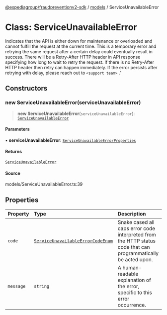 [@expediagroup/fraudpreventionv2-sdk](../../index.md) / [models](../index.md) / ServiceUnavailableError

# Class: ServiceUnavailableError

Indicates that the API is either down for maintenance or overloaded and cannot fulfill the request at the current time. This is a temporary error and retrying the same request after a certain delay could eventually result in success. There will be a Retry-After HTTP header in API response specifying how long to wait to retry the request. If there is no Retry-After HTTP header then retry can happen immediately. If the error persists after retrying with delay, please reach out to `<support team>` .\"

## Constructors

### new ServiceUnavailableError(serviceUnavailableError)

> **new ServiceUnavailableError**(`serviceUnavailableError`): [`ServiceUnavailableError`](ServiceUnavailableError.md)

#### Parameters

▪ **serviceUnavailableError**: [`ServiceUnavailableErrorProperties`](../interfaces/ServiceUnavailableErrorProperties.md)

#### Returns

[`ServiceUnavailableError`](ServiceUnavailableError.md)

#### Source

models/ServiceUnavailableError.ts:39

## Properties

| Property | Type | Description | Source |
| :------ | :------ | :------ | :------ |
| `code` | [`ServiceUnavailableErrorCodeEnum`](../type-aliases/ServiceUnavailableErrorCodeEnum.md) | Snake cased all caps error code interpreted from the HTTP status code that can programmatically be acted upon. | models/ServiceUnavailableError.ts:32 |
| `message` | `string` | A human-readable explanation of the error, specific to this error occurrence. | models/ServiceUnavailableError.ts:37 |
